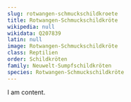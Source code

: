 ```yaml
---
slug: rotwangen-schmuckschildkroete
title: Rotwangen-Schmuckschildkröte
wikipedia: null
wikidata: Q207839
latin: null
image: Rotwangen-Schmuckschildkröte
class: Reptilien
order: Schildkröten
family: Neuwelt-Sumpfschildkröten
species: Rotwangen-Schmuckschildkröte
---
```


I am content.
